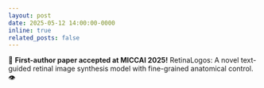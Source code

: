```yaml
---
layout: post
date: 2025-05-12 14:00:00-0000
inline: true
related_posts: false
---
```


🎉 **First-author paper accepted at MICCAI 2025!** RetinaLogos: A novel text-guided retinal image synthesis model with fine-grained anatomical control. 👁️
